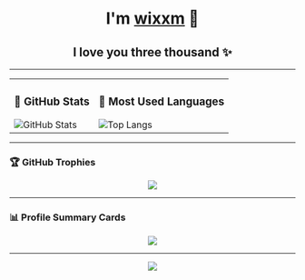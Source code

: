 <h1 align="center">
  <b>I'm <a href="https://t.me/WkjxT" target="_blank">wixxm</a> 👋</b>
</h1>

<h2 align="center">
  <b>I love you three thousand ✨</b>
</h2>

---

<div align="center">
  <table>
    <tr>
      <td>
        <h3>🌟 GitHub Stats</h3>
        <img src="https://github-readme-stats.vercel.app/api?username=wixxm&show_icons=true&title_color=333&icon_color=0099ff&text_color=333&bg_color=ffffff&hide_border=true" alt="GitHub Stats" />
      </td>
      <td>
        <h3>🎯 Most Used Languages</h3>
        <img src="https://github-readme-stats.vercel.app/api/top-langs/?username=wixxm&layout=compact&hide_border=true&title_color=333&text_color=333" alt="Top Langs" />
      </td>
    </tr>
  </table>
</div>

---

### 🏆 GitHub Trophies
<p align="center">
  <img src="https://github-profile-trophy.vercel.app/?username=wixxm&theme=onedark&no-bg=true&no-frame=true" />
</p>

---

### 📊 Profile Summary Cards
<p align="center">
  <img src="https://github-profile-summary-cards.vercel.app/api/cards/profile-details?username=wixxm&theme=github_dark" />
</p>

---

<p align="center">
  <img src="https://profile-counter.glitch.me/wixxm/count.svg" />
</p>
